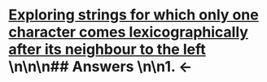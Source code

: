 # [Exploring strings for which only one character comes lexicographically after its neighbour to the left](https://projecteuler.net/problem=158) \n\n\n## Answers \n\n1. &larr;

